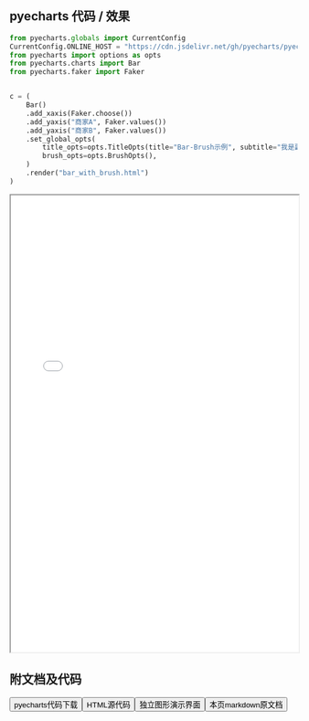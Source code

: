 
## pyecharts 代码 / 效果

```python
from pyecharts.globals import CurrentConfig
CurrentConfig.ONLINE_HOST = "https://cdn.jsdelivr.net/gh/pyecharts/pyecharts-assets@latest/assets/"
from pyecharts import options as opts
from pyecharts.charts import Bar
from pyecharts.faker import Faker


c = (
    Bar()
    .add_xaxis(Faker.choose())
    .add_yaxis("商家A", Faker.values())
    .add_yaxis("商家B", Faker.values())
    .set_global_opts(
        title_opts=opts.TitleOpts(title="Bar-Brush示例", subtitle="我是副标题"),
        brush_opts=opts.BrushOpts(),
    )
    .render("bar_with_brush.html")
)
```

<iframe width="100%" height="800px" src="/pyecharts/Bar/bar_with_brush.html"></iframe>

## 附文档及代码

<a href="https://cdn.jsdelivr.net/gh/wfy-belief/python/docs/pyecharts/Bar/bar_with_brush.py"><button class="mybutton">pyecharts代码下载</button></a><a href="https://cdn.jsdelivr.net/gh/wfy-belief/python/docs/pyecharts/Bar/bar_with_brush.html"><button class="mybutton">HTML源代码</button></a><a href="https://python.wfyblog.cn/pyecharts/Bar/bar_with_brush.html"><button class="mybutton">独立图形演示界面</button></a><a href="https://cdn.jsdelivr.net/gh/wfy-belief/python/docs/pyecharts/Bar/bar_with_brush.md"><button class="mybutton">本页markdown原文档</button></a>